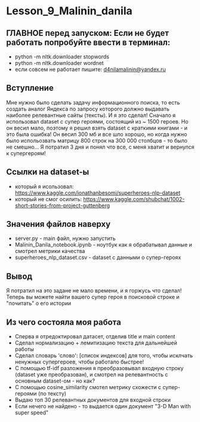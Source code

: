 # Lesson_9_Malinin_danila
## ГЛАВНОЕ перед запуском: Если не будет работать попробуйте ввести в терминал:
- python -m nltk.downloader stopwords
- python -m nltk.downloader wordnet
- если совсем не работает пишите: d4nilamalinin@yandex.ru
## Вступление
Мне нужно было сделать задачу информационного поиска, то есть создать аналог Яндекса по запросу которого должно выдавать наиболее релевантные сайты (тексты). И я это сделал!
Сначало я использовал dataset с супер героями, состоящий из ~ 1500 героев. Но он весил мало, поэтому я решил взять dataset с краткими книгами - и это была ошибка! Он весил 300 мб и все шло хорошо, но когда нужно было испольозвать матрицу 800 строк на 300 000 столбцов - то было не смешно... Я потратил 3 дня и понял что все, с меня хватит и вернулся к супергероям!
## Ссылки на dataset-ы
- который я исользовал: https://www.kaggle.com/jonathanbesomi/superheroes-nlp-dataset
- который не смог осилить: https://www.kaggle.com/shubchat/1002-short-stories-from-project-guttenberg
## Значения файлов наверху
- server.py - main файл, нужно запустить
- Malinin_Danila_notebook.ipynb - ноутбук как я обрабатывал данные и смотрел метрики качества
- superheroes_nlp_dataset.csv - dataset с данными о супер-героях
## Вывод
Я потратил на это задане не мало времени, и я горжусь что сделал! Теперь вы можете найти вашего супер героя в поисковой строке и "почитать" о его истории
## Из чего состояла моя работа
* Сперва я отредоктировал датасет, отделив title и main content
* Сделал нормализацию + лемитизацию текста для дальнейшей работы
* Сделал словарь 'слово': [список индексов] для того, чтобы исклчать ненужных супергероев, чтобы работало быстрее!
* С помощью tf-idf разложения я преобразовывал входную строку (dataset уже преобразован), и смотрел на релевантность с основным dataset-ом - но как?
* С помощью cosine_similarity смотел метрику схожести с супер-героями (по тексту)
* Выдаю топ 30 релевантных документов для входной строки
* Если нечего не найдено - то выдается один документ "3-D Man with super speed"


 
